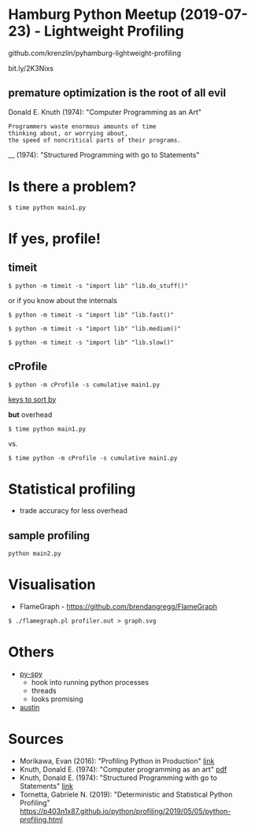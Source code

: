 
# Hamburg Python Meetup (2019-07-23) - Lightweight Profiling 

github.com/krenzlin/pyhamburg-lightweight-profiling

bit.ly/2K3Nixs

## **premature optimization** is the root of all evil

Donald E. Knuth (1974): "Computer Programming as an Art"


    Programmers waste enormous amounts of time
    thinking about, or worrying about,
    the speed of noncritical parts of their programs.

__ (1974): "Structured Programming with go to Statements"


# Is there a problem?

`$ time python main1.py`


# If yes, profile!

## timeit

`$ python -m timeit -s "import lib" "lib.do_stuff()"`

or if you know about the internals

`$ python -m timeit -s "import lib" "lib.fast()"`

`$ python -m timeit -s "import lib" "lib.medium()"`

`$ python -m timeit -s "import lib" "lib.slow()"`


## cProfile

`$ python -m cProfile -s cumulative main1.py`

[keys to sort by](https://docs.python.org/3.7/library/profile.html#pstats.Stats.sort_stats)

**but** overhead

`$ time python main1.py`

vs.

`$ time python -m cProfile -s cumulative main1.py`


# Statistical profiling

* trade accuracy for less overhead

## sample profiling

`python main2.py`

# Visualisation

* FlameGraph - https://github.com/brendangregg/FlameGraph

`$ ./flamegraph.pl profiler.out > graph.svg`


# Others

* [py-spy](https://github.com/benfred/py-spy)
  * hook into running python processes
  * threads
  * looks promising
* [austin](https://github.com/P403n1x87/austin)

# Sources

* Morikawa, Evan (2016): "Profiling Python in Production" [link](https://www.nylas.com/blog/performance/)
* Knuth, Donald E. (1974): "Computer programming as an art" [pdf](https://dl.acm.org/citation.cfm?id=361612)
* Knuth, Donald E. (1974): "Structured Programming with go to Statements" [link](http://www.kohala.com/start/papers.others/knuth.dec74.html)
* Tornetta, Gabriele N. (2019): "Deterministic and Statistical Python Profiling" https://p403n1x87.github.io/python/profiling/2019/05/05/python-profiling.html

